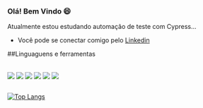 ### Olá! Bem Vindo 😄

Atualmente estou estudando automação de teste com Cypress... 

- Você pode se conectar comigo pelo [Linkedin](https://www.linkedin.com/in/suelen-francisco-marques-4231b5172/)<br>

##Linguaguens e ferramentas
<div style="display: inline_block"><br>
<img align="center" src="https://img.shields.io/badge/HTML-239120?style=for-the-badge&logo=html5&logoColor=white" />
<img align="center" src="https://img.shields.io/badge/CSS3-1572B6?style=for-the-badge&logo=css3&logoColor=white" />
<img align="center" src="https://img.shields.io/badge/JavaScript-F7DF1E?style=for-the-badge&logo=javascript&logoColor=black" />
<img align="center" src="https://img.shields.io/badge/PostgreSQL-316192?style=for-the-badge&logo=postgresql&logoColor=white" />
<img align="center" src="https://img.shields.io/badge/MySQL-005C84?style=for-the-badge&logo=mysql&logoColor=white" />
  <img align="center" src="https://img.shields.io/badge/GIT-E44C30?style=for-the-badge&logo=git&logoColor=white" />
</div><br>

[![Top Langs](https://github-readme-stats.vercel.app/api/top-langs/?username=anuraghazra&layout=compact)](https://github.com/anuraghazra/github-readme-stats)
